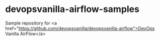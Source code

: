 # devopsvanilla-airflow-samples
Sample repository for &lt;a href="https://github.com/devopsvanilla/devopsvanilla-airflow">DevOps Vanilla AirFlow&lt;/a>
